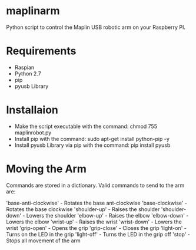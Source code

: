maplinarm
=========

Python script to control the Maplin USB robotic arm on your Raspberry PI.

Requirements
============

- Raspian
- Python 2.7
- pip
- pyusb Library

Installaion
===========

- Make the script executable with the command: chmod 755 maplinrobot.py
- Install pip with the command: sudo apt-get install python-pip -y
- Install pyusb Library via pip with the command: pip install pyusb

Moving the Arm
==============

Commands are stored in a dictionary. Valid commands to send to the arm are:

'base-anti-clockwise' - Rotates the base ant-clockwise
'base-clockwise' - Rotates the base clockwise
'shoulder-up' - Raises the shoulder
'shoulder-down' - Lowers the shoulder
'elbow-up' - Raises the elbow
'elbow-down' - Lowers the elbow
'wrist-up' - Raises the wrist
'wrist-down' - Lowers the wrist
'grip-open' - Opens the grip
'grip-close' - Closes the grip
'light-on' - Turns on the LED in the grip
'light-off' - Turns the LED in the grip off
'stop' - Stops all movement of the arm




